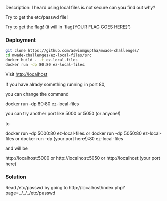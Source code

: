 Description: I heard using local files is not secure can you find out why?

Try to get the etc/passwd file!

Try to get the flag! (it will in 'flag{YOUR FLAG GOES HERE}')


### Deployment

```sh
git clone https://github.com/aswinmguptha/mwade-challenges/
cd mwade-challenges/ez-local-files/src
docker build . -t ez-local-files
docker run -dp 80:80 ez-local-files
```
Visit [http://localhost](http://localhost)

If you have alrady something running in port 80, 

you can change the command 

docker run -dp 80:80 ez-local-files

you can try another port like 5000 or 5050 (or anyone!)

to 

docker run -dp 5000:80 ez-local-files
or
docker run -dp 5050:80 ez-local-files
or
docker run -dp (your port here!):80 ez-local-files

and will be 

http://localhost:5000
or
http://localhost:5050
or
http://localhost:(your port here)






















### Solution
Read /etc/passwd by going to
http://localhost/index.php?page=../../../etc/passwd